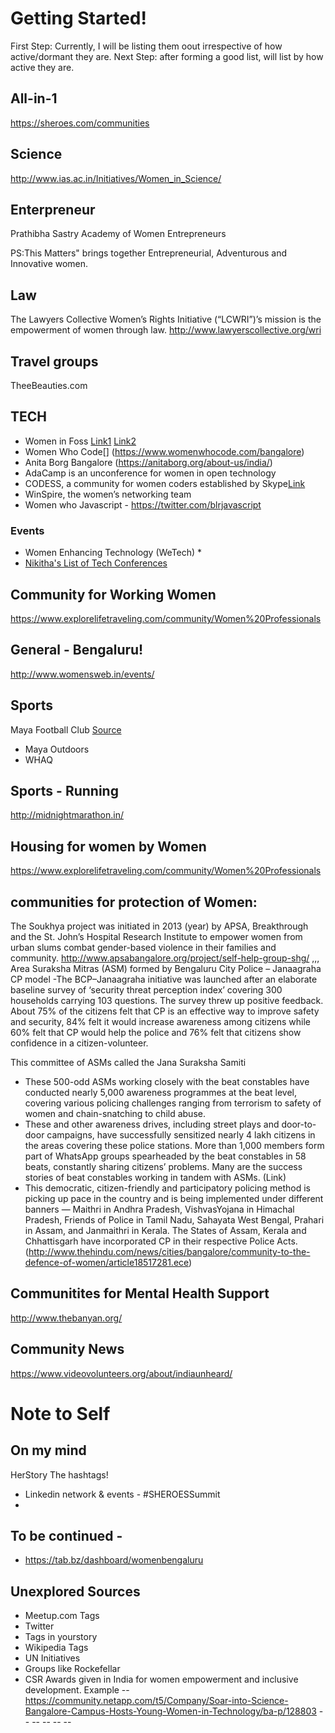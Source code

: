 # Getting Started!

First Step: Currently, I will be listing them oout irrespective of how active/dormant they are.
Next Step: after forming a good list, will list by how active they are.

## All-in-1

https://sheroes.com/communities

## Science
http://www.ias.ac.in/Initiatives/Women_in_Science/

## Enterpreneur
Prathibha Sastry Academy of Women Entrepreneurs

PS:This Matters" brings together Entrepreneurial, Adventurous and Innovative women.

## Law
The Lawyers Collective Women’s Rights Initiative (“LCWRI”)’s mission is the empowerment of women through law. http://www.lawyerscollective.org/wri

## Travel groups
TheeBeauties.com


## TECH

 - Women in Foss [Link1](https://deepdives.in/the-trouble-with-being-a-woman-in-foss-75181981bfdd) [Link2](http://fosscommunity.in/index.php?title=Contributors)
 - Women Who Code[] (https://www.womenwhocode.com/bangalore)
 - Anita Borg Bangalore (https://anitaborg.org/about-us/india/)
 - AdaCamp is an unconference for women in open technology
 - CODESS, a community for women coders established by Skype[Link](https://yourstory.com/2014/05/microsoft-codess-india/)
 - WinSpire, the women’s networking team
 - Women who Javascript - https://twitter.com/blrjavascript



### Events
 - Women Enhancing Technology (WeTech) *
 - [Nikitha's List of Tech Conferences](https://github.com/nikhita/tech-conferences-india)

## Community for Working Women

https://www.explorelifetraveling.com/community/Women%20Professionals


## General - Bengaluru!



http://www.womensweb.in/events/

## Sports
Maya Football Club [Source](https://blog.playo.co/2017/03/24/community-for-women-in-bengaluru-maya-fc/)
 - Maya Outdoors
 - WHAQ

## Sports - Running
http://midnightmarathon.in/


## Housing for women by Women
https://www.explorelifetraveling.com/community/Women%20Professionals

## communities for protection of Women:
The Soukhya project was initiated in 2013 (year) by APSA, Breakthrough and the St. John’s Hospital Research Institute to empower women from urban slums combat gender-based violence in their families and community.
http://www.apsabangalore.org/project/self-help-group-shg/
,,,
Area Suraksha Mitras (ASM) formed by Bengaluru City Police – Janaagraha CP model
-The BCP–Janaagraha initiative was launched after an elaborate baseline survey of ‘security threat perception index’ covering 300 households carrying 103 questions. The survey threw up positive feedback. About 75% of the citizens felt that CP is an effective way to improve safety and security, 84% felt it would increase awareness among citizens while 60% felt that CP would help the police and 76% felt that citizens show confidence in a citizen-volunteer.

This committee of ASMs called the Jana Suraksha Samiti
- These 500-odd ASMs working closely with the beat constables have conducted nearly 5,000 awareness programmes at the beat level, covering various policing challenges ranging from terrorism to safety of women and chain-snatching to child abuse.
-  These and other awareness drives, including street plays and door-to-door campaigns, have successfully sensitized nearly 4 lakh citizens in the areas covering these police stations. More than 1,000 members form part of WhatsApp groups spearheaded by the beat constables in 58 beats, constantly sharing citizens’ problems. Many are the success stories of beat constables working in tandem with ASMs.
(Link)
- This democratic, citizen-friendly and participatory policing method is picking up pace in the country and is being implemented under different banners — Maithri in Andhra Pradesh, VishvasYojana in Himachal Pradesh, Friends of Police in Tamil Nadu, Sahayata West Bengal, Prahari in Assam, and Janmaithri in Kerala. The States of Assam, Kerala and Chhattisgarh have incorporated CP in their respective Police Acts.
 (http://www.thehindu.com/news/cities/bangalore/community-to-the-defence-of-women/article18517281.ece)

## Communitites for Mental Health Support

 http://www.thebanyan.org/

## Community News
https://www.videovolunteers.org/about/indiaunheard/

# Note to Self
## On my mind
HerStory
The hashtags!
 - Linkedin network & events - #SHEROESSummit
 - 
## To be continued -
 - https://tab.bz/dashboard/womenbengaluru

## Unexplored Sources
 - Meetup.com Tags
 - Twitter
 - Tags in yourstory
 - Wikipedia Tags
 - UN Initiatives
 - Groups like Rockefellar
 - CSR Awards given in India for women empowerment and inclusive development.
    Example -- https://community.netapp.com/t5/Company/Soar-into-Science-Bangalore-Campus-Hosts-Young-Women-in-Technology/ba-p/128803
            --
            --
            --
            --
            --
